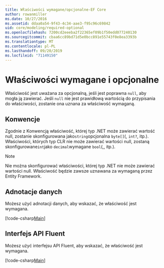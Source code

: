 ```yaml
---
title: Właściwości wymagane/opcjonalne-EF Core
author: rowanmiller
ms.date: 10/27/2016
ms.assetid: ddaa0a54-9f43-4c34-aae3-f95c96c69842
uid: core/modeling/required-optional
ms.openlocfilehash: 7200cd2eeeba2f22365ef09b1f50edd077240130
ms.sourcegitcommit: cbaa6cc89bd71d5e0bcc891e55743f0e8ea3393b
ms.translationtype: MT
ms.contentlocale: pl-PL
ms.lasthandoff: 09/20/2019
ms.locfileid: "71149150"
---
```

# <a name="required-and-optional-properties"></a>Właściwości wymagane i opcjonalne

Właściwość jest uważana za opcjonalną, jeśli jest poprawna `null`, aby mogła ją zawierać. Jeśli `null` nie jest prawidłową wartością do przypisania do właściwości, zostanie ona uznana za właściwość wymaganą.

## <a name="conventions"></a>Konwencje

Zgodnie z Konwencją właściwość, której typ .NET może zawierać wartość null, zostanie skonfigurowana jako`string`opcjonalna `byte[]`(, `int?`, itp.). Właściwości, których typ CLR nie może zawierać wartości null, zostaną skonfigurowane`int`jako `decimal`wymagane `bool`(,, itp.).

> [!NOTE]  
> Nie można skonfigurować właściwości, której typ .NET nie może zawierać wartości null. Właściwość będzie zawsze uznawana za wymaganą przez Entity Framework.

## <a name="data-annotations"></a>Adnotacje danych

Możesz użyć adnotacji danych, aby wskazać, że właściwość jest wymagana.

[!code-csharp[Main](../../../samples/core/Modeling/DataAnnotations/Samples/Required.cs?highlight=14)]

## <a name="fluent-api"></a>Interfejs API Fluent

Możesz użyć interfejsu API Fluent, aby wskazać, że właściwość jest wymagana.

[!code-csharp[Main](../../../samples/core/Modeling/FluentAPI/Samples/Required.cs?highlight=11-13)]

